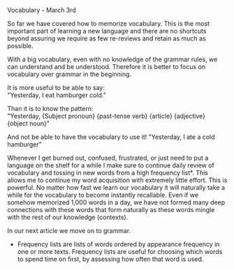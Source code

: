 Vocabulary - March 3rd 

So far we have covered how to memorize vocabulary. This is the most important part of learning a new language and there are no shortcuts beyond assuring we require as few re-reviews and retain as much as possible.

With a big vocabulary, even with no knowledge of the grammar rules, we can understand and be understood. Therefore it is better to focus on vocabulary over grammar in the beginning.

It is more useful to be able to say:  
"Yesterday, I eat hamburger cold."

Than it is to know the pattern:  
"Yesterday, {Subject pronoun} {past-tense verb} {article} {adjective} {object noun}"

And not be able to have the vocabulary to use it!
"Yesterday, I ate a cold hamburger"

Whenever I get burned out, confused, frustrated, or just need to put a language on the shelf for a while I make sure to continue daily review of vocabulary and tossing in new words from a high frequency list*. This allows me to continue my word acquisition with extremely little effort. This is powerful. No matter how fast we learn our vocabulary it will naturally take a while for the vocabulary to become instantly recallable. Even if we somehow memorized 1,000 words in a day, we have not formed many deep connections with these words that form naturally as these words mingle with the rest of our knowledge (contexts).

In our next article we move on to grammar.

* Frequency lists are lists of words ordered by appearance frequency in one or more texts. Frequency lists are useful for choosing which words to spend time on first, by assessing how often that word is used.